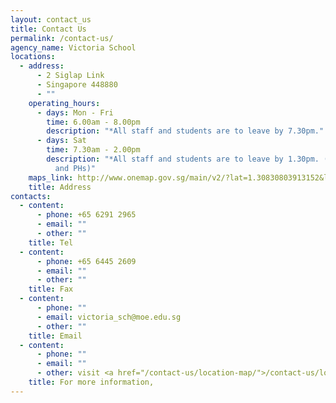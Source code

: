 ```yaml
---
layout: contact_us
title: Contact Us
permalink: /contact-us/
agency_name: Victoria School
locations:
  - address:
      - 2 Siglap Link
      - Singapore 448880
      - ""
    operating_hours:
      - days: Mon - Fri
        time: 6.00am - 8.00pm
        description: "*All staff and students are to leave by 7.30pm."
      - days: Sat
        time: 7.30am - 2.00pm
        description: "*All staff and students are to leave by 1.30pm. (Closed on Sundays
          and PHs)"
    maps_link: http://www.onemap.gov.sg/main/v2/?lat=1.30830803913152&lng=103.928197539607
    title: Address
contacts:
  - content:
      - phone: +65 6291 2965
      - email: ""
      - other: ""
    title: Tel
  - content:
      - phone: +65 6445 2609
      - email: ""
      - other: ""
    title: Fax
  - content:
      - phone: ""
      - email: victoria_sch@moe.edu.sg
      - other: ""
    title: Email
  - content:
      - phone: ""
      - email: ""
      - other: visit <a href="/contact-us/location-map/">/contact-us/location-map/</a>
    title: For more information,
---
```

